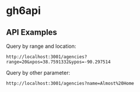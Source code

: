 # gh6api

## API Examples

Query by range and location:
```
http://localhost:3001/agencies?range=20&xpos=38.7591332&ypos=-90.297514
```

Query by other parameter:
```
http://localhost:3001/agencies?name=Almost%20Home
```
